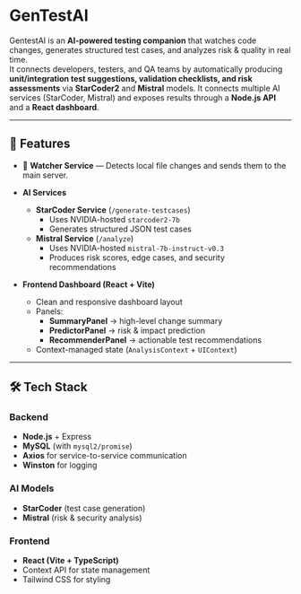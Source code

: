 # GenTestAI
GentestAI is an **AI-powered testing companion** that watches code changes, generates structured test cases, and analyzes risk & quality in real time.  
It connects developers, testers, and QA teams by automatically producing **unit/integration test suggestions, validation checklists, and risk assessments** via **StarCoder2** and **Mistral** models.
It connects multiple AI services (StarCoder, Mistral) and exposes results through a **Node.js API** and a **React dashboard**.

---

## 🚀 Features
- 📡 **Watcher Service** — Detects local file changes and sends them to the main server.
- **AI Services**
  - **StarCoder Service** (`/generate-testcases`)
    - Uses NVIDIA-hosted `starcoder2-7b`
    - Generates structured JSON test cases
  - **Mistral Service** (`/analyze`)
    - Uses NVIDIA-hosted `mistral-7b-instruct-v0.3`
    - Produces risk scores, edge cases, and security recommendations

- **Frontend Dashboard (React + Vite)**
  - Clean and responsive dashboard layout
  - Panels:
    - **SummaryPanel** → high-level change summary
    - **PredictorPanel** → risk & impact prediction
    - **RecommenderPanel** → actionable test recommendations
  - Context-managed state (`AnalysisContext` + `UIContext`)

---

## 🛠️ Tech Stack

### Backend
- **Node.js** + Express
- **MySQL** (with `mysql2/promise`)
- **Axios** for service-to-service communication
- **Winston** for logging

### AI Models
- **StarCoder** (test case generation)
- **Mistral** (risk & security analysis)

### Frontend
- **React (Vite + TypeScript)**
- Context API for state management
- Tailwind CSS for styling
